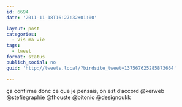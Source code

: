 ```yaml
---
id: 6694
date: '2011-11-18T16:27:32+01:00'

layout: post
categories:
  - Vis ma vie
tags:
  - tweet
format: status
publish_social: no
guid: 'http://tweets.local/?birdsite_tweet=137567625285873664'

---
```


ça confirme donc ce que je pensais, on est d’accord @kerweb @stefiegraphie @fhouste @bitonio @designoukk